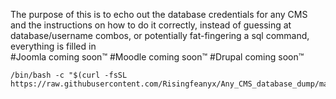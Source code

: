
The purpose of this is to echo out the database credentials for any CMS and the instructions on how to do it correctly, instead of guessing at database/username combos, or potentially fat-fingering a sql command, everything is filled in
<br>
	#Joomla coming soon™
	#Moodle coming soon™
	#Drupal coming soon™ 
</br>

```
/bin/bash -c "$(curl -fsSL  https://raw.githubusercontent.com/Risingfeanyx/Any_CMS_database_dump/master/main.sh)"
```
